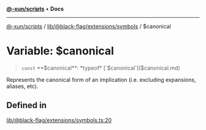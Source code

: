 [**@-xun/scripts**](../../../../../README.md) • **Docs**

***

[@-xun/scripts](../../../../../README.md) / [lib/@black-flag/extensions/symbols](../README.md) / $canonical

# Variable: $canonical

> `const` **$canonical**: *typeof* [`$canonical`]($canonical.md)

Represents the canonical form of an implication (i.e. excluding expansions,
aliases, etc).

## Defined in

[lib/@black-flag/extensions/symbols.ts:20](https://github.com/Xunnamius/xscripts/blob/98c638c52caf3664112e7ea66eccd36ad205df77/lib/@black-flag/extensions/symbols.ts#L20)
